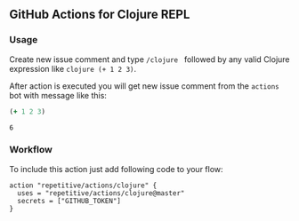 ## GitHub Actions for Clojure REPL

### Usage

Create new issue comment and type `/clojure ` followed by any valid Clojure expression like
`clojure (+ 1 2 3)`.

After action is executed you will get new issue comment from the `actions` bot with message like this:

```clojure
(+ 1 2 3)
```
```
6
```


### Workflow

To include this action just add following code to your flow:

```
action "repetitive/actions/clojure" {
  uses = "repetitive/actions/clojure@master"
  secrets = ["GITHUB_TOKEN"]
}
```
